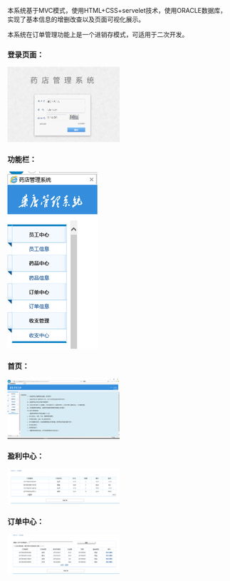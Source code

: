  <div>
   <p>本系统基于MVC模式，使用HTML+CSS+servelet技术，使用ORACLE数据库，实现了基本信息的增删改查以及页面可视化展示。</p>
   <p>本系统在订单管理功能上是一个进销存模式，可适用于二次开发。</p>
   <h3>登录页面：</h3>
  <img  src="/first.png" style="width:50%;" >
    <h3>功能栏：</h3>
  <img  src="image/dd.png" >
    <h3>首页：</h3>
  <img  src="image/second.png" style="width:50%">
    <h3>盈利中心：</h3>
  <img  src="image/cc.png"style="width:50%" >
  <h3>订单中心：</h3>
  <img  src="image/ee.png" style="width:50%">
   </div>
